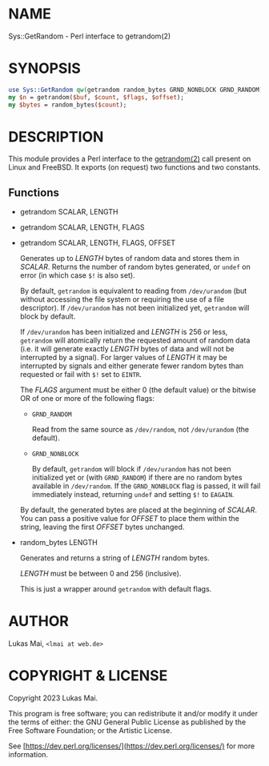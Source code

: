 # NAME

Sys::GetRandom - Perl interface to getrandom(2)

# SYNOPSIS

```perl
use Sys::GetRandom qw(getrandom random_bytes GRND_NONBLOCK GRND_RANDOM);
my $n = getrandom($buf, $count, $flags, $offset);
my $bytes = random_bytes($count);
```

# DESCRIPTION

This module provides a Perl interface to the [getrandom(2)](http://man.he.net/man2/getrandom) call present on
Linux and FreeBSD. It exports (on request) two functions and two constants.

## Functions

- getrandom SCALAR, LENGTH
- getrandom SCALAR, LENGTH, FLAGS
- getrandom SCALAR, LENGTH, FLAGS, OFFSET

    Generates up to _LENGTH_ bytes of random data and stores them in _SCALAR_.
    Returns the number of random bytes generated, or `undef` on error (in which
    case `$!` is also set).

    By default, `getrandom` is equivalent to reading from `/dev/urandom` (but
    without accessing the file system or requiring the use of a file descriptor).
    If `/dev/urandom` has not been initialized yet, `getrandom` will block by
    default.

    If `/dev/urandom` has been initialized and _LENGTH_ is 256 or less,
    `getrandom` will atomically return the requested amount of random data (i.e.
    it will generate exactly _LENGTH_ bytes of data and will not be interrupted by
    a signal). For larger values of _LENGTH_ it may be interrupted by signals and
    either generate fewer random bytes than requested or fail with `$!` set to
    `EINTR`.

    The _FLAGS_ argument must be either 0 (the default value) or the bitwise OR of
    one or more of the following flags:

    - `GRND_RANDOM`

        Read from the same source as `/dev/random`, not `/dev/urandom` (the default).

    - `GRND_NONBLOCK`

        By default, `getrandom` will block if `/dev/urandom` has not been initialized
        yet or (with `GRND_RANDOM`) if there are no random bytes available in
        `/dev/random`. If the `GRND_NONBLOCK` flag is passed, it will fail
        immediately instead, returning `undef` and setting `$!` to `EAGAIN`.

    By default, the generated bytes are placed at the beginning of _SCALAR_. You
    can pass a positive value for _OFFSET_ to place them within the string,
    leaving the first _OFFSET_ bytes unchanged.

- random\_bytes LENGTH

    Generates and returns a string of _LENGTH_ random bytes.

    _LENGTH_ must be between 0 and 256 (inclusive).

    This is just a wrapper around `getrandom` with default flags.

# AUTHOR

Lukas Mai, `<lmai at web.de>`

# COPYRIGHT & LICENSE

Copyright 2023 Lukas Mai.

This program is free software; you can redistribute it and/or modify it
under the terms of either: the GNU General Public License as published
by the Free Software Foundation; or the Artistic License.

See [https://dev.perl.org/licenses/](https://dev.perl.org/licenses/) for more information.
